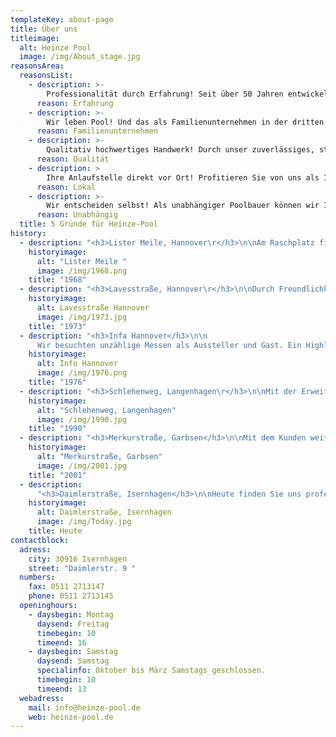 ```yaml
---
templateKey: about-page
title: Über uns
titleimage:
  alt: Heinze Pool
  image: /img/About_stage.jpg
reasonsArea:
  reasonsList:
    - description: >-
        Professionalität durch Erfahrung! Seit über 50 Jahren entwickeln wir uns stetig weiter um Ihnen das bestmögliche Poolerlebnis bieten zu können.
      reason: Erfahrung
    - description: >-
        Wir leben Pool! Und das als Familienunternehmen in der dritten Generation. In jedes Projekt fließt unser vollstes Herzblut, damals, wie heute und in Zukunft!
      reason: Familienunternehmen
    - description: >-
        Qualitativ hochwertiges Handwerk! Durch unser zuverlässiges, starkes Team und unsere ausgewählten Partner realisieren wir Ihre Poolwünsche mit höchstem Qualitätsanspruch.
      reason: Qualität
    - description: >
        Ihre Anlaufstelle direkt vor Ort! Profitieren Sie von uns als Ihr lokaler Ansprechpartner durch persönliche Beratung und einem schnellen Vor-Ort-Service.
      reason: Lokal
    - description: >-
        Wir entscheiden selbst! Als unabhängiger Poolbauer können wir Ihnen das Beste aus einer Vielzahl ausgewählter Produkte verschiedener Hersteller zusammenstellen.
      reason: Unabhängig
  title: 5 Gründe für Heinze-Pool
history:
  - description: "<h3>Lister Meile, Hannover\r</h3>\n\nAm Raschplatz fing alles an. Hier gründete Horst Heinze das Unternehmen als sogenannter Kiesplatzhändler in bester Lage direkt am Hauptbahnhof in Hannover."
    historyimage:
      alt: "Lister Meile "
      image: /img/1968.png
    title: "1968"
  - description: "<h3>Lavesstraße, Hannover\r</h3>\n\nDurch Freundlichkeit, Expertise und viel Fleiß konnten wir 1973 unser erstes kleines Ladengeschäft in der Mitte von Hannover eröffnen. Nach dem Umzug in die Lavesstraße setzte sich unsere Erfolgsgeschichte fort."
    historyimage:
      alt: Lavesstraße Hannover
      image: /img/1973.jpg
    title: "1973"
  - description: "<h3>Infa Hannover</h3>\n\n
      Wir besuchten unzählige Messen als Aussteller und Gast. Ein Highlight als Aussteller stellte dabei 1976 die Infa mit einem im Boden versenktem Ausstellungspool und zwei Hallen dar."
    historyimage:
      alt: Info Hannover
      image: /img/1976.png
    title: "1976"
  - description: "<h3>Schlehenweg, Langenhagen\r</h3>\n\nMit der Erweiterung unseres Angebots im Poolbereich wurde der Platz knapp und wir benötigten mehr Ausstellungsfläche. Der Schlehenweg in Langenhagen, am Rande von Hannover stellte sich als geeignetes Objekt heraus."
    historyimage:
      alt: "Schlehenweg, Langenhagen"
      image: /img/1990.jpg
    title: "1990"
  - description: "<h3>Merkurstraße, Garbsen</h3>\n\nMit dem Kunden weiterhin im Fokus stehend bauten wir aus, um unser Lager zu vergrößern und schneller liefern zu können. Willkommen in der Merkurstraße, Garbsen."
    historyimage:
      alt: "Merkurstraße, Garbsen"
      image: /img/2001.jpg
    title: "2001"
  - description: 
      "<h3>Daimlerstraße, Isernhagen</h3>\n\nHeute finden Sie uns professioneller und erfahrender als je zuvor in der Daimlerstraße in Isernhagen vor, mit einem wunderbaren Team und viel Freude an dem was wir tun."
    historyimage:
      alt: Daimlerstraße, Isernhagen
      image: /img/Today.jpg
    title: Heute
contactblock:
  adress:
    city: 30916 Isernhagen
    street: "Daimlerstr. 9 "
  numbers:
    fax: 0511 2713147
    phone: 0511 2713145
  openinghours:
    - daysbegin: Montag
      daysend: Freitag
      timebegin: 10
      timeend: 16
    - daysbegin: Samstag
      daysend: Samstag
      specialinfo: Oktober bis März Samstags geschlossen.
      timebegin: 10
      timeend: 13
  webadress:
    mail: info@heinze-pool.de
    web: heinze-pool.de
---
```

